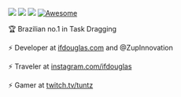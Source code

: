 <a href="https://www.linkedin.com/in/ifdouglas/" target="_blank"><img src="https://img.shields.io/badge/-ifdouglas-0072b1?style=flat&logo=Linkedin&logoColor=white" /></a>
<a href="https://www.twitter.com/ifdouglas/" target="_blank"><img src="https://img.shields.io/badge/-ifdouglas-38A1F3?style=flat&logo=Twitter&logoColor=white" /></a>
<a href="https://medium.com/@tuntz" target="_blank"><img src="https://img.shields.io/badge/-tuntz-66cdaa?style=flat&logo=Medium&logoColor=white" /></a>
[![Awesome](https://cdn.rawgit.com/sindresorhus/awesome/d7305f38d29fed78fa85652e3a63e154dd8e8829/media/badge.svg)](https://www.ifdouglas.com)

🏆 Brazilian no.1 in Task Dragging

⚡️ Developer at [ifdouglas.com](https://www.ifdouglas.com) and @ZupInnovation

⚡️ Traveler at [instagram.com/ifdouglas](https://www.instagram.com/ifdouglas)

⚡️ Gamer at [twitch.tv/tuntz](https://www.twitch.tv/tuntz)

<!--
**ifdouglas/ifdouglas** is a ✨ _special_ ✨ repository because its `README.md` (this file) appears on your GitHub profile.

Here are some ideas to get you started:

- 🔭 I’m currently working on ...
- 🌱 I’m currently learning ...
- 👯 I’m looking to collaborate on ...
- 🤔 I’m looking for help with ...
- 💬 Ask me about ...
- 📫 How to reach me: ...
- 😄 Pronouns: ...
- ⚡ Fun fact: ...
-->
